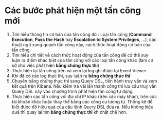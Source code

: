 # Các bước phát hiện một tấn công mới
1. Tìm hiểu thông tin cơ bản của tấn công đó : Loại tấn công (**Command Execution**, **Pass the Hash** hay **Escalation to System Privileges**, ...), các thuật ngữ xung quanh tấn công này, cách thức hoạt động cơ bản của tấn công.
2. Tìm hiểu chi tiết về cách thức hoạt động của tấn công để có thể suy luận ra điểm khác biệt của tấn công với các loại tấn công khác (làm cơ sở cho việc phát hiện **bằng chứng thực thi**)
3. Thực hiện lại tấn công trên và xem lại log ghi được tại Event Viewer
4. Khi đã có các log thực thi, suy luận ra **bằng chứng thực thi**
5. Chuyển bằng chứng thực thi sang Query DSL, tiến hành truy vấn và xem kết quả trên Kibana. Nếu kiểm tra vài lần thành công thì lưu câu truy vấn Query DSL này vào chương trình phát hiện tấn công tự động.
6. Thực hiện các tấn công với địa chỉ IP khác (trên các máy khác), trên các tài khoản khác hoặc thay thế bằng các công cụ tương tự. Thống kê để biết được độ hiệu quả của câu lệnh Query DSL đưa ra. Nếu không hiệu quả thì quay lại tìm **bằng chứng thực thi** kh chặt chẽ hơn.
